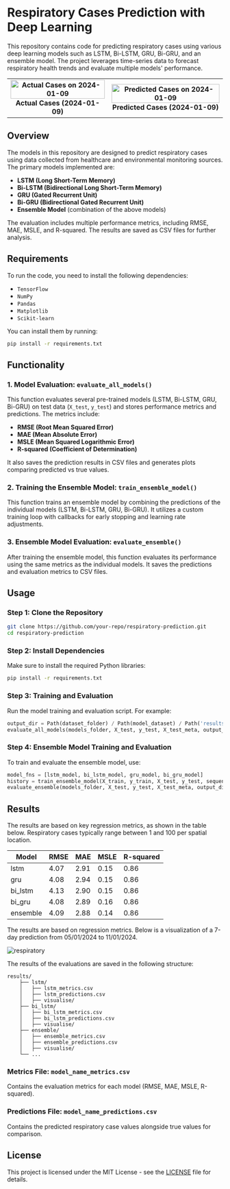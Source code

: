 # Respiratory Cases Prediction with Deep Learning

This repository contains code for predicting respiratory cases using various deep learning models such as LSTM, Bi-LSTM, GRU, Bi-GRU, and an ensemble model. The project leverages time-series data to forecast respiratory health trends and evaluate multiple models' performance.

<table>
  <tr>
    <td style="text-align: center; font-weight: bold;">
      <img src="https://github.com/user-attachments/assets/d33eb868-6a8f-4c9b-bfee-a0c9f23fa2c0" alt="Actual Cases on 2024-01-09" style="width: 100%;" />
      Actual Cases (2024-01-09)
    </td>
    <td style="text-align: center; font-weight: bold;">
      <img src="https://github.com/user-attachments/assets/2b2a475c-efc6-483f-9c95-c95b20f6b819" alt="Predicted Cases on 2024-01-09" style="width: 100%;" />
      Predicted Cases (2024-01-09)
    </td>

  </tr>
</table>

## Overview

The models in this repository are designed to predict respiratory cases using data collected from healthcare and environmental monitoring sources. The primary models implemented are:

- **LSTM (Long Short-Term Memory)**
- **Bi-LSTM (Bidirectional Long Short-Term Memory)**
- **GRU (Gated Recurrent Unit)**
- **Bi-GRU (Bidirectional Gated Recurrent Unit)**
- **Ensemble Model** (combination of the above models)

The evaluation includes multiple performance metrics, including RMSE, MAE, MSLE, and R-squared. The results are saved as CSV files for further analysis.

## Requirements

To run the code, you need to install the following dependencies:

- `TensorFlow`
- `NumPy`
- `Pandas`
- `Matplotlib`
- `Scikit-learn`

You can install them by running:

```bash
pip install -r requirements.txt
```

## Functionality

### 1. Model Evaluation: `evaluate_all_models()`
This function evaluates several pre-trained models (LSTM, Bi-LSTM, GRU, Bi-GRU) on test data (`X_test`, `y_test`) and stores performance metrics and predictions. The metrics include:

- **RMSE (Root Mean Squared Error)**
- **MAE (Mean Absolute Error)**
- **MSLE (Mean Squared Logarithmic Error)**
- **R-squared (Coefficient of Determination)**

It also saves the prediction results in CSV files and generates plots comparing predicted vs true values.

### 2. Training the Ensemble Model: `train_ensemble_model()`
This function trains an ensemble model by combining the predictions of the individual models (LSTM, Bi-LSTM, GRU, Bi-GRU). It utilizes a custom training loop with callbacks for early stopping and learning rate adjustments.

### 3. Ensemble Model Evaluation: `evaluate_ensemble()`
After training the ensemble model, this function evaluates its performance using the same metrics as the individual models. It saves the predictions and evaluation metrics to CSV files.

## Usage

### Step 1: Clone the Repository

```bash
git clone https://github.com/your-repo/respiratory-prediction.git
cd respiratory-prediction
```

### Step 2: Install Dependencies

Make sure to install the required Python libraries:

```bash
pip install -r requirements.txt
```

### Step 3: Training and Evaluation

Run the model training and evaluation script. For example:

```python
output_dir = Path(dataset_folder) / Path(model_dataset) / Path('results')
evaluate_all_models(models_folder, X_test, y_test, X_test_meta, output_dir)
```

### Step 4: Ensemble Model Training and Evaluation

To train and evaluate the ensemble model, use:

```python
model_fns = [lstm_model, bi_lstm_model, gru_model, bi_gru_model]
history = train_ensemble_model(X_train, y_train, X_test, y_test, sequence_length, models_folder, model_fns, epochs=500)
evaluate_ensemble(models_folder, X_test, y_test, X_test_meta, output_dir, model_name="ensemble")
```

## Results
The results are based on key regression metrics, as shown in the table below. Respiratory cases typically range between 1 and 100 per spatial location.

<table>
  <thead>
    <tr>
      <th>Model</th>
      <th>RMSE</th>
      <th>MAE</th>
      <th>MSLE</th>
      <th>R-squared</th>
    </tr>
  </thead>
  <tbody>
    <tr>
      <td>lstm</td>
      <td>4.07</td>
      <td>2.91</td>
      <td>0.15</td>
      <td>0.86</td>
    </tr>
    <tr>
      <td>gru</td>
      <td>4.08</td>
      <td>2.94</td>
      <td>0.15</td>
      <td>0.86</td>
    </tr>
    <tr>
      <td>bi_lstm</td>
      <td>4.13</td>
      <td>2.90</td>
      <td>0.15</td>
      <td>0.86</td>
    </tr>
    <tr>
      <td>bi_gru</td>
      <td>4.08</td>
      <td>2.89</td>
      <td>0.16</td>
      <td>0.86</td>
    </tr>
    <tr>
      <td>ensemble</td>
      <td>4.09</td>
      <td>2.88</td>
      <td>0.14</td>
      <td>0.86</td>
    </tr>
  </tbody>
</table>

The results are based on regression metrics. Below is a visualization of a 7-day prediction from 05/01/2024 to 11/01/2024.

![respiratory](https://github.com/user-attachments/assets/0e70c80b-7366-451d-ba18-67082450a4d9)

The results of the evaluations are saved in the following structure:

```
results/
    ├── lstm/
    │   ├── lstm_metrics.csv
    │   ├── lstm_predictions.csv
    │   ├── visualise/
    ├── bi_lstm/
    │   ├── bi_lstm_metrics.csv
    │   ├── bi_lstm_predictions.csv
    │   ├── visualise/
    ├── ensemble/
    │   ├── ensemble_metrics.csv
    │   ├── ensemble_predictions.csv
    │   ├── visualise/
    └── ...
```

### Metrics File: `model_name_metrics.csv`
Contains the evaluation metrics for each model (RMSE, MAE, MSLE, R-squared).

### Predictions File: `model_name_predictions.csv`
Contains the predicted respiratory case values alongside true values for comparison.

## License

This project is licensed under the MIT License - see the [LICENSE](LICENSE) file for details.

